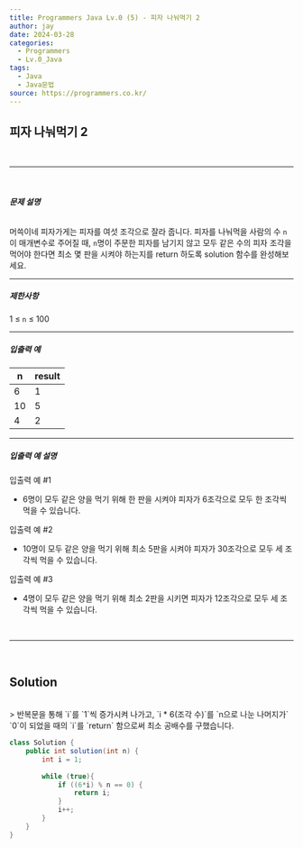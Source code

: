 ```yaml
---
title: Programmers Java Lv.0 (5) - 피자 나눠먹기 2
author: jay
date: 2024-03-28
categories:
  - Programmers
  - Lv.0_Java
tags:
  - Java
  - Java문법
source: https://programmers.co.kr/
---
```

## **피자 나눠먹기 2**

<br />

---

<br/>

###### **문제 설명**

머쓱이네 피자가게는 피자를 여섯 조각으로 잘라 줍니다. 피자를 나눠먹을 사람의 수 `n`이 매개변수로 주어질 때, `n`명이 주문한 피자를 남기지 않고 모두 같은 수의 피자 조각을 먹어야 한다면 최소 몇 판을 시켜야 하는지를 return 하도록 solution 함수를 완성해보세요.

---

##### **제한사항**

1 ≤ `n` ≤ 100

---

##### **입출력 예**

|n|result|
|---|---|
|6|1|
|10|5|
|4|2|

---

##### **입출력 예 설명**

입출력 예 #1

- 6명이 모두 같은 양을 먹기 위해 한 판을 시켜야 피자가 6조각으로 모두 한 조각씩 먹을 수 있습니다.

입출력 예 #2

- 10명이 모두 같은 양을 먹기 위해 최소 5판을 시켜야 피자가 30조각으로 모두 세 조각씩 먹을 수 있습니다.

입출력 예 #3

- 4명이 모두 같은 양을 먹기 위해 최소 2판을 시키면 피자가 12조각으로 모두 세 조각씩 먹을 수 있습니다.


<br />

---

<br/>

## **Solution**
<br/>
> 반복문을 통해 `i`를 `1`씩 증가시켜 나가고, `i * 6(조각 수)`를 `n으로 나눈 나머지가` `0`이 되었을 때의 `i`를 `return` 함으로써 최소 공배수를 구했습니다.

```java
class Solution {
    public int solution(int n) { 
        int i = 1;
        
        while (true){
            if ((6*i) % n == 0) {
                return i;
            }
            i++;
        }
    }
}
```